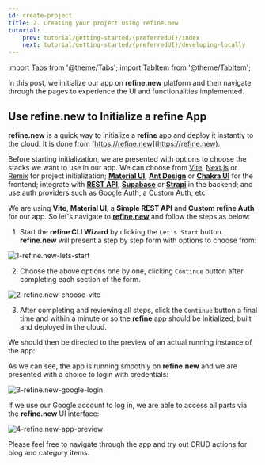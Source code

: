 ```yaml
---
id: create-project
title: 2. Creating your project using refine.new
tutorial:
    prev: tutorial/getting-started/{preferredUI}/index
    next: tutorial/getting-started/{preferredUI}/developing-locally
---
```


import Tabs from '@theme/Tabs';
import TabItem from '@theme/TabItem';

In this post, we initialize our app on **refine.new** platform and then navigate through the pages to experience the UI and functionalities implemented.

## Use refine.new to Initialize a refine App

**refine.new** is a quick way to initialize a **refine** app and deploy it instantly to the cloud. It is done from [https://refine.new](https://refine.new).

Before starting initialization, we are presented with options to choose the stacks we want to use in our app. We can choose from [Vite](https://vitejs.dev/guide/), [Next.js](https://nextjs.org) or [Remix](https://remix.run/docs/en/1.16.0/tutorials/blog) for project initialization; [**Material UI**](https://mui.com/material-ui/getting-started/overview/), [**Ant Design**](https://ant.design/components/overview) or [**Chakra UI**](https://chakra-ui.com) for the frontend; integrate with [**REST API**](https://github.com/refinedev/refine/tree/master/packages/simple-rest), [**Supabase**](https://supabase.com/docs/guides/getting-started) or [**Strapi**](https://docs.strapi.io/developer-docs/latest/getting-started/quick-start.html) in the backend; and use auth providers such as Google Auth, a Custom Auth, etc.

We are using **Vite**, **Material UI**, a **Simple REST API** and **Custom refine Auth** for our app. So let's navigate to [**refine.new**](https://refine.new) and follow the steps as below:

1. Start the **refine CLI Wizard**  by clicking the `Let's Start` button. **refine.new** will present a step by step form with options to choose from:

![1-refine.new-lets-start](https://imgbox.com/Xaj65c42)

2. Choose the above options one by one, clicking `Continue` button after completing each section of the form.

![2-refine.new-choose-vite](https://imgbox.com/sGQvR7pv)

3. After completing and reviewing all steps, click the `Continue` button a final time and within a minute or so the **refine** app should be initialized, built and deployed in the cloud.

We should then be directed to the preview of an actual running instance of the app:

As we can see, the app is running smoothly on **refine.new** and we are presented with a choice to login with credentials:

![3-refine.new-google-login](https://imgbox.com/NT4LPgeG)

If we use our Google account to log in, we are able to access all parts via the **refine.new** UI interface:

![4-refine.new-app-preview](https://imgbox.com/oBF0yGk4)

Please feel free to navigate through the app and try out CRUD actions for blog and category items.

